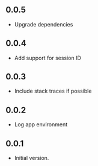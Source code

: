 ## 0.0.5

- Upgrade dependencies

## 0.0.4

- Add support for session ID

## 0.0.3

- Include stack traces if possible

## 0.0.2

- Log app environment

## 0.0.1

- Initial version.
